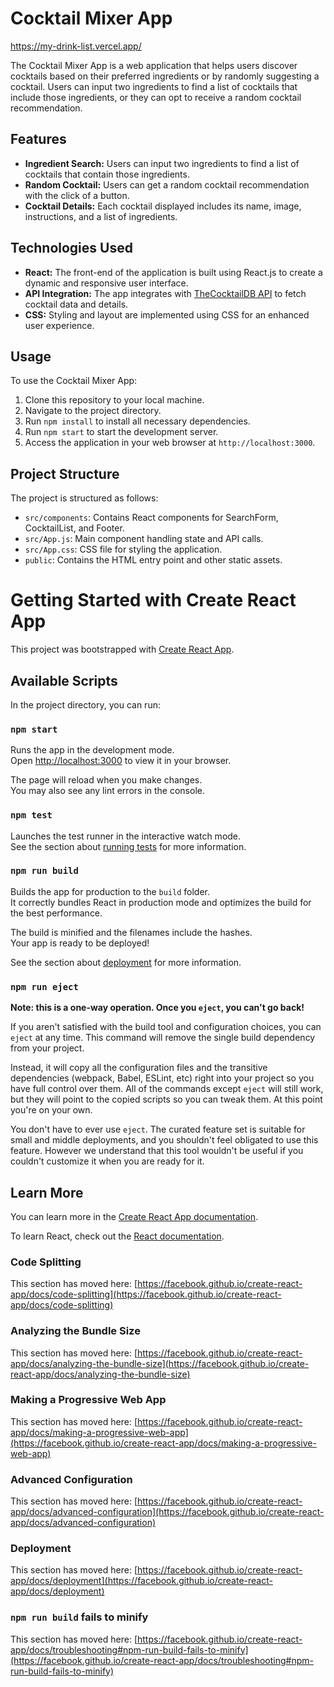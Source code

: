 # Cocktail Mixer App

https://my-drink-list.vercel.app/

The Cocktail Mixer App is a web application that helps users discover cocktails based on their preferred ingredients or by randomly suggesting a cocktail. Users can input two ingredients to find a list of cocktails that include those ingredients, or they can opt to receive a random cocktail recommendation.

## Features

- **Ingredient Search:** Users can input two ingredients to find a list of cocktails that contain those ingredients.
- **Random Cocktail:** Users can get a random cocktail recommendation with the click of a button.
- **Cocktail Details:** Each cocktail displayed includes its name, image, instructions, and a list of ingredients.

## Technologies Used

- **React:** The front-end of the application is built using React.js to create a dynamic and responsive user interface.
- **API Integration:** The app integrates with [TheCocktailDB API](https://www.thecocktaildb.com/api.php) to fetch cocktail data and details.
- **CSS:** Styling and layout are implemented using CSS for an enhanced user experience.

## Usage

To use the Cocktail Mixer App:

1. Clone this repository to your local machine.
2. Navigate to the project directory.
3. Run `npm install` to install all necessary dependencies.
4. Run `npm start` to start the development server.
5. Access the application in your web browser at `http://localhost:3000`.

## Project Structure

The project is structured as follows:

- `src/components`: Contains React components for SearchForm, CocktailList, and Footer.
- `src/App.js`: Main component handling state and API calls.
- `src/App.css`: CSS file for styling the application.
- `public`: Contains the HTML entry point and other static assets.


# Getting Started with Create React App

This project was bootstrapped with [Create React App](https://github.com/facebook/create-react-app).

## Available Scripts

In the project directory, you can run:

### `npm start`

Runs the app in the development mode.\
Open [http://localhost:3000](http://localhost:3000) to view it in your browser.

The page will reload when you make changes.\
You may also see any lint errors in the console.

### `npm test`

Launches the test runner in the interactive watch mode.\
See the section about [running tests](https://facebook.github.io/create-react-app/docs/running-tests) for more information.

### `npm run build`

Builds the app for production to the `build` folder.\
It correctly bundles React in production mode and optimizes the build for the best performance.

The build is minified and the filenames include the hashes.\
Your app is ready to be deployed!

See the section about [deployment](https://facebook.github.io/create-react-app/docs/deployment) for more information.

### `npm run eject`

**Note: this is a one-way operation. Once you `eject`, you can't go back!**

If you aren't satisfied with the build tool and configuration choices, you can `eject` at any time. This command will remove the single build dependency from your project.

Instead, it will copy all the configuration files and the transitive dependencies (webpack, Babel, ESLint, etc) right into your project so you have full control over them. All of the commands except `eject` will still work, but they will point to the copied scripts so you can tweak them. At this point you're on your own.

You don't have to ever use `eject`. The curated feature set is suitable for small and middle deployments, and you shouldn't feel obligated to use this feature. However we understand that this tool wouldn't be useful if you couldn't customize it when you are ready for it.

## Learn More

You can learn more in the [Create React App documentation](https://facebook.github.io/create-react-app/docs/getting-started).

To learn React, check out the [React documentation](https://reactjs.org/).

### Code Splitting

This section has moved here: [https://facebook.github.io/create-react-app/docs/code-splitting](https://facebook.github.io/create-react-app/docs/code-splitting)

### Analyzing the Bundle Size

This section has moved here: [https://facebook.github.io/create-react-app/docs/analyzing-the-bundle-size](https://facebook.github.io/create-react-app/docs/analyzing-the-bundle-size)

### Making a Progressive Web App

This section has moved here: [https://facebook.github.io/create-react-app/docs/making-a-progressive-web-app](https://facebook.github.io/create-react-app/docs/making-a-progressive-web-app)

### Advanced Configuration

This section has moved here: [https://facebook.github.io/create-react-app/docs/advanced-configuration](https://facebook.github.io/create-react-app/docs/advanced-configuration)

### Deployment

This section has moved here: [https://facebook.github.io/create-react-app/docs/deployment](https://facebook.github.io/create-react-app/docs/deployment)

### `npm run build` fails to minify

This section has moved here: [https://facebook.github.io/create-react-app/docs/troubleshooting#npm-run-build-fails-to-minify](https://facebook.github.io/create-react-app/docs/troubleshooting#npm-run-build-fails-to-minify)
